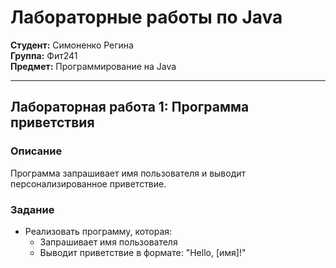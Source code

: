 # Лабораторные работы по Java

**Студент:** Симоненко Регина  
**Группа:** Фит241  
**Предмет:** Программирование на Java

---

## Лабораторная работа 1: Программа приветствия

### Описание
Программа запрашивает имя пользователя и выводит персонализированное приветствие.

### Задание
- Реализовать программу, которая:
    - Запрашивает имя пользователя
    - Выводит приветствие в формате: "Hello, [имя]!"

